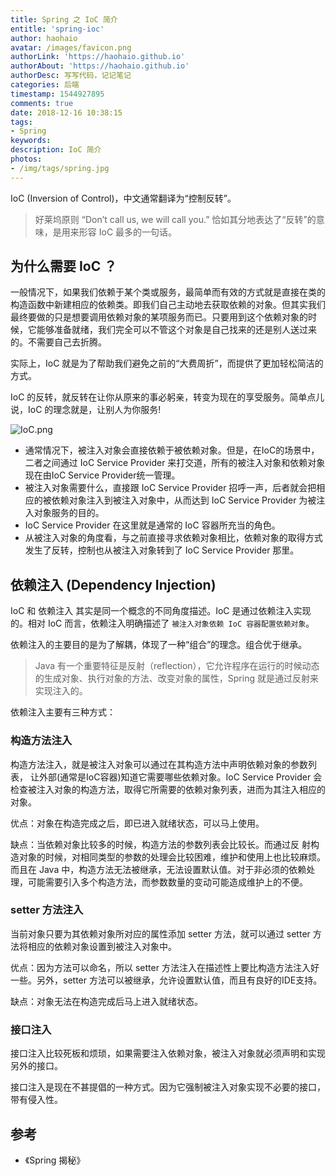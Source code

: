 ```yaml
---
title: Spring 之 IoC 简介
entitle: 'spring-ioc'
author: haohaio
avatar: /images/favicon.png
authorLink: 'https://haohaio.github.io'
authorAbout: 'https://haohaio.github.io'
authorDesc: 写写代码，记记笔记
categories: 后端
timestamp: 1544927895
comments: true
date: 2018-12-16 10:38:15
tags:
- Spring
keywords:
description: IoC 简介
photos:
- /img/tags/spring.jpg
---
```


IoC (Inversion of Control)，中文通常翻译为“控制反转”。

> 好莱坞原则 “Don’t call us, we will call you.” 恰如其分地表达了“反转”的意味，是用来形容 IoC 最多的一句话。

## 为什么需要 IoC ？

一般情况下，如果我们依赖于某个类或服务，最简单而有效的方式就是直接在类的构造函数中新建相应的依赖类。即我们自己主动地去获取依赖的对象。但其实我们最终要做的只是想要调用依赖对象的某项服务而已。只要用到这个依赖对象的时候，它能够准备就绪，我们完全可以不管这个对象是自己找来的还是别人送过来的。不需要自己去折腾。

实际上，IoC 就是为了帮助我们避免之前的“大费周折”，而提供了更加轻松简洁的方式。

IoC 的反转，就反转在让你从原来的事必躬亲，转变为现在的享受服务。简单点儿说，IoC 的理念就是，让别人为你服务!

![IoC.png](https://upload-images.jianshu.io/upload_images/1692994-49668210bfb3649f.png?imageMogr2/auto-orient/strip%7CimageView2/2/w/1240)

- 通常情况下，被注入对象会直接依赖于被依赖对象。但是，在IoC的场景中，二者之间通过 IoC Service Provider 来打交道，所有的被注入对象和依赖对象现在由IoC Service Provider统一管理。
- 被注入对象需要什么，直接跟 IoC Service Provider 招呼一声，后者就会把相应的被依赖对象注入到被注入对象中，从而达到 IoC Service Provider 为被注入对象服务的目的。
- IoC Service Provider 在这里就是通常的 IoC 容器所充当的角色。
- 从被注入对象的角度看，与之前直接寻求依赖对象相比，依赖对象的取得方式发生了反转，控制也从被注入对象转到了 IoC Service Provider 那里。

## 依赖注入 (Dependency Injection)

IoC 和 依赖注入 其实是同一个概念的不同角度描述。IoC 是通过依赖注入实现的。相对 IoC 而言，依赖注入明确描述了 `被注入对象依赖 IoC 容器配置依赖对象`。

依赖注入的主要目的是为了解耦，体现了一种“组合”的理念。组合优于继承。

> Java 有一个重要特征是反射（reflection），它允许程序在运行的时候动态的生成对象、执行对象的方法、改变对象的属性，Spring 就是通过反射来实现注入的。

依赖注入主要有三种方式：

### 构造方法注入

构造方法注入，就是被注入对象可以通过在其构造方法中声明依赖对象的参数列表， 让外部(通常是IoC容器)知道它需要哪些依赖对象。IoC Service Provider 会检查被注入对象的构造方法，取得它所需要的依赖对象列表，进而为其注入相应的对象。

优点：对象在构造完成之后，即已进入就绪状态，可以马上使用。

缺点：当依赖对象比较多的时候，构造方法的参数列表会比较长。而通过反 射构造对象的时候，对相同类型的参数的处理会比较困难，维护和使用上也比较麻烦。而且在 Java 中，构造方法无法被继承，无法设置默认值。对于非必须的依赖处理，可能需要引入多个构造方法，而参数数量的变动可能造成维护上的不便。

### setter 方法注入

当前对象只要为其依赖对象所对应的属性添加 setter 方法，就可以通过 setter 方法将相应的依赖对象设置到被注入对象中。

优点：因为方法可以命名，所以 setter 方法注入在描述性上要比构造方法注入好一些。另外，setter 方法可以被继承，允许设置默认值，而且有良好的IDE支持。

缺点：对象无法在构造完成后马上进入就绪状态。

### 接口注入

接口注入比较死板和烦琐，如果需要注入依赖对象，被注入对象就必须声明和实现另外的接口。

接口注入是现在不甚提倡的一种方式。因为它强制被注入对象实现不必要的接口，带有侵入性。

## 参考

- 《Spring 揭秘》